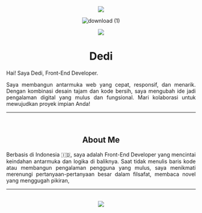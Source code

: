 <div align=center>
<img src="https://capsule-render.vercel.app/api?type=waving&height=70&color=100:C5172E,20:F3F8FF&section=footer&reversal=false&textBg=false&fontAlignY=50&descAlign=48&descAlignY=59"/>

![download (1)](https://github.com/user-attachments/assets/5bbb68a1-54b1-4d20-b2fe-6ae70d7a839c)



<img src="https://capsule-render.vercel.app/api?type=waving&height=70&color=20:C5172E,100:547792&section=header&reversal=false&textBg=false&fontAlignY=50&descAlign=48&descAlignY=59"/>

# Dedi

</div>
<div align=justify>
Hai! Saya Dedi, Front-End Developer.

Saya membangun antarmuka web yang cepat, responsif, dan menarik. Dengan kombinasi desain tajam dan kode bersih, saya mengubah ide jadi pengalaman digital yang mulus dan fungsional.
Mari kolaborasi untuk mewujudkan proyek impian Anda!
  
<hr><br>

<div align=center>
  
## About Me

<div align=justify>
Berbasis di Indonesia 🇮🇩, saya adalah Front-End Developer yang mencintai keindahan antarmuka dan logika di baliknya.
Saat tidak menulis baris kode atau membangun pengalaman pengguna yang mulus, saya menikmati merenungi pertanyaan-pertanyaan besar dalam filsafat, membaca novel yang menggugah pikiran,

<div align=center>
  

<hr><br>

<a href="https://www.x.com/n4vrl0s3/">
  <img src="https://capsule-render.vercel.app/api?type=waving&height=200&color=100:C5172E,20:F3F8FF&section=footer&reversal=false&textBg=false&fontAlignY=50&descAlign=48&descAlignY=59"/>
</a>
